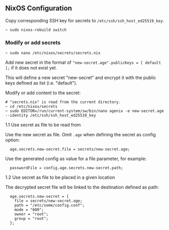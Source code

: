 ## NixOS Configuration

Copy corresponding SSH key for secrets to `/etc/ssh/ssh_host_ed25519_key`.

```
~ sudo nixos-rebuild switch
```

### Modify or add secrets

```
~ sudo nano /etc/nixos/secrets/secrets.nix
```

Add new secret in the format of `"new-secret.age".publicKeys = [ default ];` if it does not exist yet.

This will define a new secret "new-secret" and encrypt it with the public keys defined as list (i.e. "default").

Modify or add content to the secret:

```
# "secrets.nix" is read from the current directory.
~ cd /etc/nixos/secrets
~ sudo EDITOR=/run/current-system/sw/bin/nano agenix -e new-secret.age --identity /etc/ssh/ssh_host_ed25519_key
```

1.1 Use secret as file to be read from

Use the new secret as file. Omit `.age` when defining the secret as config option:

```
  age.secrets.new-secret.file = secrets/new-secret.age;
```

Use the generated config as value for a file parameter, for example:

```
  passwordFile = config.age.secrets.new-secret.path;
```

1.2 Use secret as file to be placed in a given location

The decrypted secret file will be linked to the destination defined as path:

```
  age.secrets.new-secret = {
    file = secrets/new-secret.age;
    path = "/etc/some/config.conf";
    mode = "600";
    owner = "root";
    group = "root";
  };
```

